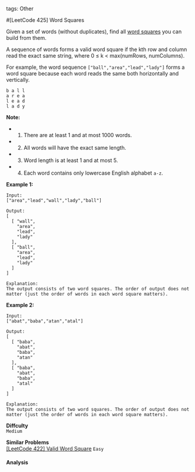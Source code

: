 tags: Other

#[LeetCode 425] Word Squares

Given a set of words (without duplicates), find all [word squares][] you can build from them.

A sequence of words forms a valid word square if the kth row and column read the exact same string, where 0 ≤ k < max(numRows, numColumns).

For example, the word sequence `["ball","area","lead","lady"]` forms a word square because each word reads the same both horizontally and vertically.

    b a l l
    a r e a
    l e a d
    l a d y

**Note:**

 * 1. There are at least 1 and at most 1000 words.
 * 2. All words will have the exact same length.
 * 3. Word length is at least 1 and at most 5.
 * 4. Each word contains only lowercase English alphabet `a-z`.
 

**Example 1:**

    Input:
    ["area","lead","wall","lady","ball"]
    
    Output:
    [
      [ "wall",
        "area",
        "lead",
        "lady"
      ],
      [ "ball",
        "area",
        "lead",
        "lady"
      ]
    ]

    Explanation:
    The output consists of two word squares. The order of output does not matter (just the order of words in each word square matters).
 

**Example 2:**

    Input:
    ["abat","baba","atan","atal"]
    
    Output:
    [
      [ "baba",
        "abat",
        "baba",
        "atan"
      ],
      [ "baba",
        "abat",
        "baba",
        "atal"
      ]
    ]
    
    Explanation:
    The output consists of two word squares. The order of output does not matter (just the order of words in each word square matters).


**Diffculty**  
`Medium`

**Similar Problems**  
[[LeetCode 422] Valid Word Square]() `Easy`



#### Analysis






[word squares]:https://en.wikipedia.org/wiki/Word_square